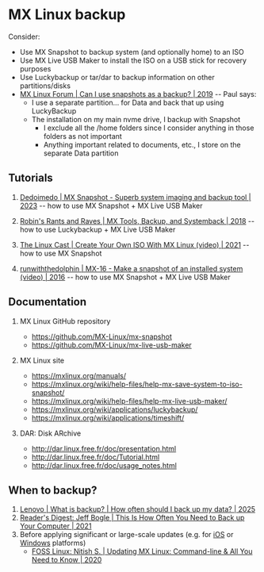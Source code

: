 # MX Linux backup

Consider:

- Use MX Snapshot to backup system (and optionally home) to an ISO
- Use MX Live USB Maker to install the ISO on a USB stick for recovery purposes
- Use Luckybackup or tar/dar to backup information on other partitions/disks
- [MX Linux Forum | Can I use snapshots as a backup? | 2019](https://forum.mxlinux.org/viewtopic.php?t=49790) -- Paul says:
  * I use a separate partition... for Data and back that up using LuckyBackup
  * The installation on my main nvme drive, I backup with Snapshot
    + I exclude all the /home folders since I consider anything in those folders as not important
    + Anything important related to documents, etc., I store on the separate Data partition


## Tutorials

1. [Dedoimedo | MX Snapshot - Superb system imaging and backup tool | 2023](https://www.dedoimedo.com/computers/mx-snapshot.html) -- how to use MX Snapshot + MX Live USB Maker
1. [Robin's Rants and Raves | MX Tools, Backup, and Systemback | 2018](https://technophobeconfessions.wordpress.com/2018/05/06/mx-tools-backup-and-systemback/) -- how to use Luckybackup + MX Live USB Maker

1. [The Linux Cast | Create Your Own ISO With MX Linux (video) | 2021](https://www.youtube.com/watch?v=ABi4ZnP8zPE) -- how to use MX Snapshot
1. [runwiththedolphin | MX-16 - Make a snapshot of an installed system (video) | 2016](https://www.youtube.com/watch?v=ExVkxXcVDAw) -- how to use MX Snapshot + MX Live USB Maker


## Documentation

1. MX Linux GitHub repository
   - https://github.com/MX-Linux/mx-snapshot
   - https://github.com/MX-Linux/mx-live-usb-maker

1. MX Linux site
   - https://mxlinux.org/manuals/
   - https://mxlinux.org/wiki/help-files/help-mx-save-system-to-iso-snapshot/
   - https://mxlinux.org/wiki/help-files/help-mx-live-usb-maker/
   - https://mxlinux.org/wiki/applications/luckybackup/
   - https://mxlinux.org/wiki/applications/timeshift/

1. DAR: Disk ARchive
   - http://dar.linux.free.fr/doc/presentation.html
   - http://dar.linux.free.fr/doc/Tutorial.html
   - http://dar.linux.free.fr/doc/usage_notes.html


## When to backup?

1. [Lenovo | What is backup? | How often should I back up my data? | 2025](https://www.lenovo.com/us/en/glossary/backup/)
1. [Reader's Digest: Jeff Bogle | This Is How Often You Need to Back up Your Computer | 2021](https://www.rd.com/article/how-often-back-up-computer/)
1. Before applying significant or large-scale updates (e.g. for [iOS](https://discussions.apple.com/thread/254516885?sortBy=rank) or
   [Windows](https://askleo.com/back-up-my-computer-before-an-operating-system-upgrade/) platforms)
   - [FOSS Linux: Nitish S. | Updating MX Linux: Command-line & All You Need to Know | 2020](https://www.fosslinux.com/35838/updating-mx-linux-command-line-all-you-need-to-know.htm)

